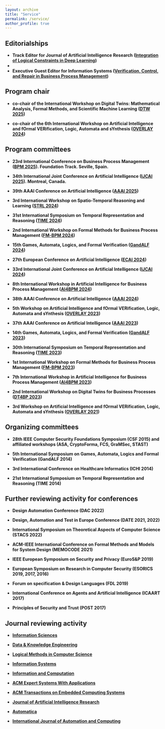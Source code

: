```yaml
---
layout: archive
title: "Service"
permalink: /service/
author_profile: true
---
```

## Editorialships

- **Track Editor for Journal of Artificial Intelligence Research ([Integration of Logical Constraints in Deep Learning](https://www.jair.org/index.php/jair/SpecialTrack-LogicDL))**
- 
- **Executive Guest Editor for Information Systems ([Verification, Control, and Repair in Business Process Management](https://www.sciencedirect.com/journal/information-systems/about/call-for-papers#verification-control-and-repair-in-business-process-management))**

## Program chair

- **co-chair of the International Workshop on Digital Twins: Mathematical Analysis, Formal Methods, and Scientific Machine Learning ([DTW 2025](https://sites.google.com/view/dtw25))**

- **co-chair of the 6th International Workshop on Artificial Intelligence and fOrmal VERification, Logic, Automata and sYnthesis ([OVERLAY 2024](https://overlay.uniud.it/workshop/2024/))**

## Program committees

- **23rd International Conference on Business Process Management ([BPM 2025](https://www.bpm2025seville.org)). Foundation Track. Seville, Spain.**

- **34th International Joint Conference on Artificial Intelligence ([IJCAI 2025](https://2025.ijcai.org)). Montreal, Canada.**

- **39th AAAI Conference on Artificial Intelligence ([AAAI 2025](https://aaai.org/conference/aaai/aaai-25/))**

- **3rd International Workshop on Spatio-Temporal Reasoning and Learning ([STRL 2024](https://www.lirmm.fr/strl2024))**

- **31st International Symposium on Temporal Representation and Reasoning ([TIME 2024](https://www.lirmm.fr/time2024/))**

- **2nd International Workshop on Formal Methods for Business Process Management ([FM-BPM 2024](https://fm-bpm2024.github.io))**

- **15th Games, Automata, Logics, and Formal Verification ([GandALF 2024](https://scool24.github.io/GandALF/))**

- **27th European Conference on Artificial Intelligence ([ECAI 2024](https://www.ecai2024.eu))**

- **33rd International Joint Conference on Artificial Intelligence ([IJCAI 2024](https://ijcai24.org))**

- **8th International Workshop in Artificial Intelligence for Business Process Management ([AI4BPM 2024](https://sites.google.com/unitn.it/ai4bpm-2024))**

- **38th AAAI Conference on Artificial Intelligence ([AAAI 2024](https://aaai.org/conference/aaai/aaai-24/))**

- **5th Workshop on Artificial Intelligence and fOrmal VERification, Logic, Automata and sYnthesis ([OVERLAY 2023](https://overlay.uniud.it/workshop/2023/))**

- **37th AAAI Conference on Artificial Intelligence ([AAAI 2023](https://aaai-23.aaai.org))**

- **14th Games, Automata, Logics, and Formal Verification ([GandALF 2023](https://gandalf23.uniud.it))**

- **30th International Symposium on Temporal Representation and Reasoning ([TIME 2023](https://cer.iit.demokritos.gr/events/time23/))**

- **1st International Workshop on Formal Methods for Business Process Management ([FM-BPM 2023](https://fm-bpm2023.github.io))**

- **7th International Workshop in Artificial Intelligence for Business Process Management ([AI4BPM 2023](https://sites.google.com/unitn.it/ai4bpm-2023))**

- **2nd International Workshop on Digital Twins for Business Processes ([DT4BP 2023](https://pros.unicam.it/dt4bp2023/))**

- **3rd Workshop on Artificial Intelligence and fOrmal VERification, Logic, Automata and sYnthesis ([OVERLAY 2021](https://overlay.uniud.it/workshop/2021/))**


## Organizing committees

- **28th IEEE Computer Security Foundations Symposium (CSF 2015) and affiliated workshops (ASA, CryptoForma, FCS, GraMSec, STAST)**

- **5th International Symposium on Games, Automata, Logics and Formal Verification (GandALF 2014)**

- **3rd International Conference on Healthcare Informatics (ICHI 2014)**

- **21st International Symposium on Temporal Representation and Reasoning (TIME 2014)**

## Further reviewing activity for conferences

- **Design Automation Conference (DAC 2022)**

- **Design, Automation and Test in Europe Conference (DATE 2021, 2022)**

- **International Symposium on Theoretical Aspects of Computer Science (STACS 2022)**

- **ACM-IEEE International Conference on Formal Methods and Models for System Design (MEMOCODE 2021)**

- **IEEE European Symposium on Security and Privacy (EuroS&P 2019)**

- **European Symposium on Research in Computer Security (ESORICS 2019, 2017, 2016)**

- **Forum on specification & Design Languages (FDL 2019)**

- **International Conference on Agents and Artificial Intelligence (ICAART 2017)**

- **Principles of Security and Trust (POST 2017)**

## Journal reviewing activity

- **[Information Sciences](https://www.sciencedirect.com/journal/information-sciences)**

- **[Data & Knowledge Engineering](https://www.sciencedirect.com/journal/data-and-knowledge-engineering)**

- **[Logical Methods in Computer Science](https://lmcs.episciences.org)**

- **[Information Systems](https://www.sciencedirect.com/journal/information-systems)**

- **[Information and Computation](https://www.sciencedirect.com/journal/information-and-computation)**

- **[ACM Expert Systems With Applications](https://www.sciencedirect.com/journal/expert-systems-with-applications)**

- **[ACM Transactions on Embedded Computing Systems](https://dl.acm.org/journal/tecs)**

- **[Journal of Artificial Intelligence Research](https://www.jair.org/index.php/jair)**

- **[Automatica](https://www.sciencedirect.com/journal/automatica)**

- **[International Journal of Automation and Computing](http://www.ijac.net)**

